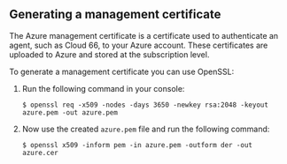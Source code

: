 <!-- post: -->


## Generating a management certificate

The Azure management certificate is a certificate used to authenticate an agent, such as Cloud 66, to your Azure account. These certificates are uploaded to Azure and stored at the subscription level.

To generate a management certificate you can use OpenSSL: 

1.  Run the following command in your console:
    ```
    $ openssl req -x509 -nodes -days 3650 -newkey rsa:2048 -keyout azure.pem -out azure.pem
    ```
2.  Now use the created `azure.pem` file and run the following command:
    ```
    $ openssl x509 -inform pem -in azure.pem -outform der -out azure.cer
    ```